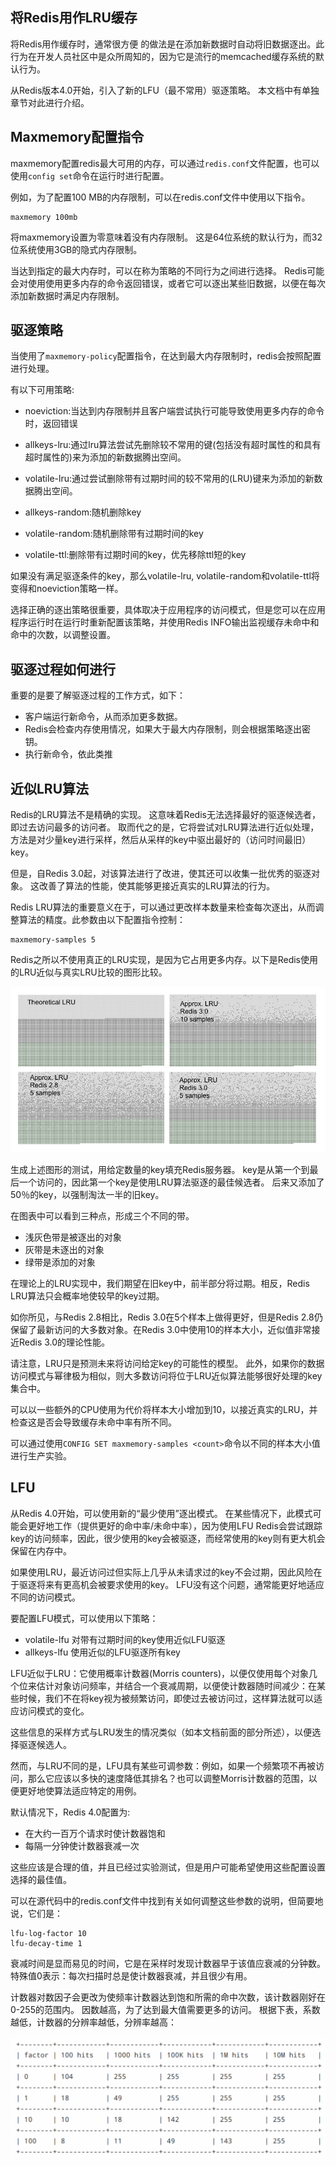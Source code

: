 ## 将Redis用作LRU缓存

将Redis用作缓存时，通常很方便
的做法是在添加新数据时自动将旧数据逐出。此行为在开发人员社区中是众所周知的，因为它是流行的memcached缓存系统的默认行为。

从Redis版本4.0开始，引入了新的LFU（最不常用）驱逐策略。 本文档中有单独章节对此进行介绍。

## Maxmemory配置指令

maxmemory配置redis最大可用的内存，可以通过`redis.conf`文件配置，也可以使用`config set`命令在运行时进行配置。

例如，为了配置100 MB的内存限制，可以在redis.conf文件中使用以下指令。

```
maxmemory 100mb
```
将maxmemory设置为零意味着没有内存限制。 这是64位系统的默认行为，而32位系统使用3GB的隐式内存限制。

当达到指定的最大内存时，可以在称为策略的不同行为之间进行选择。 Redis可能会对使用使用更多内存的命令返回错误，或者它可以逐出某些旧数据，以便在每次添加新数据时满足内存限制。

## 驱逐策略

当使用了`maxmemory-policy`配置指令，在达到最大内存限制时，redis会按照配置进行处理。

有以下可用策略:

* noeviction:当达到内存限制并且客户端尝试执行可能导致使用更多内存的命令时，返回错误

* allkeys-lru:通过lru算法尝试先删除较不常用的键(包括没有超时属性的和具有超时属性的)来为添加的新数据腾出空间。

* volatile-lru:通过尝试删除带有过期时间的较不常用的(LRU)键来为添加的新数据腾出空间。

* allkeys-random:随机删除key

* volatile-random:随机删除带有过期时间的key

* volatile-ttl:删除带有过期时间的key，优先移除ttl短的key

如果没有满足驱逐条件的key，那么volatile-lru, volatile-random和volatile-ttl将变得和noeviction策略一样。

选择正确的逐出策略很重要，具体取决于应用程序的访问模式，但是您可以在应用程序运行时在运行时重新配置该策略，并使用Redis INFO输出监视缓存未命中和命中的次数，以调整设置。

## 驱逐过程如何进行

重要的是要了解驱逐过程的工作方式，如下：

* 客户端运行新命令，从而添加更多数据。
* Redis会检查内存使用情况，如果大于最大内存限制，则会根据策略逐出密钥。
* 执行新命令，依此类推

## 近似LRU算法

Redis的LRU算法不是精确的实现。 这意味着Redis无法选择最好的驱逐候选者，即过去访问最多的访问者。 取而代之的是，它将尝试对LRU算法进行近似处理，方法是对少量key进行采样，然后从采样的key中驱出最好的（访问时间最旧）key。

但是，自Redis 3.0起，对该算法进行了改进，使其还可以收集一批优秀的驱逐对象。 这改善了算法的性能，使其能够更接近真实的LRU算法的行为。

Redis LRU算法的重要意义在于，可以通过更改样本数量来检查每次逐出，从而调整算法的精度。此参数由以下配置指令控制：

```
maxmemory-samples 5
```

Redis之所以不使用真正的LRU实现，是因为它占用更多内存。以下是Redis使用的LRU近似与真实LRU比较的图形比较。

![](./asset/lru_comparison.png)

生成上述图形的测试，用给定数量的key填充Redis服务器。 key是从第一个到最后一个访问的，因此第一个key是使用LRU算法驱逐的最佳候选者。 后来又添加了50％的key，以强制淘汰一半的旧key。

在图表中可以看到三种点，形成三个不同的带。

* 浅灰色带是被逐出的对象
* 灰带是未逐出的对象
* 绿带是添加的对象

在理论上的LRU实现中，我们期望在旧key中，前半部分将过期。相反，Redis LRU算法只会概率地使较早的key过期。

如你所见，与Redis 2.8相比，Redis 3.0在5个样本上做得更好，但是Redis 2.8仍保留了最新访问的大多数对象。在Redis 3.0中使用10的样本大小，近似值非常接近Redis 3.0的理论性能。

请注意，LRU只是预测未来将访问给定key的可能性的模型。 此外，如果你的数据访问模式与幂律极为相似，则大多数访问将位于LRU近似算法能够很好处理的key集合中。

可以以一些额外的CPU使用为代价将样本大小增加到10，以接近真实的LRU，并检查这是否会导致缓存未命中率有所不同。

可以通过使用`CONFIG SET maxmemory-samples <count>`命令以不同的样本大小值进行生产实验。

## LFU

从Redis 4.0开始，可以使用新的“最少使用”逐出模式。 在某些情况下，此模式可能会更好地工作（提供更好的命中率/未命中率），因为使用LFU Redis会尝试跟踪key的访问频率，因此，很少使用的key会被驱逐，而经常使用的key则有更大机会保留在内存中。

如果使用LRU，最近访问过但实际上几乎从未请求过的key不会过期，因此风险在于驱逐将来有更高机会被要求使用的key。 LFU没有这个问题，通常能更好地适应不同的访问模式。

要配置LFU模式，可以使用以下策略：

* volatile-lfu  对带有过期时间的key使用近似LFU驱逐
* allkeys-lfu 使用近似的LFU驱逐所有key

LFU近似于LRU：它使用概率计数器(Morris counters)，以便仅使用每个对象几个位来估计对象访问频率，并结合一个衰减周期，以便使计数器随时间减少：在某些时候，我们不在将key视为被频繁访问，即使过去被访问过，这样算法就可以适应访问模式的变化。

这些信息的采样方式与LRU发生的情况类似（如本文档前面的部分所述），以便选择驱逐候选人。

然而，与LRU不同的是，LFU具有某些可调参数：例如，如果一个频繁项不再被访问，那么它应该以多快的速度降低其排名？也可以调整Morris计数器的范围，以便更好地使算法适应特定的用例。

默认情况下，Redis 4.0配置为:

* 在大约一百万个请求时使计数器饱和
* 每隔一分钟使计数器衰减一次

这些应该是合理的值，并且已经过实验测试，但是用户可能希望使用这些配置设置选择的最佳值。

可以在源代码中的redis.conf文件中找到有关如何调整这些参数的说明，但简要地说，它们是：

```
lfu-log-factor 10
lfu-decay-time 1
```

衰减时间是显而易见的时间，它是在采样时发现计数器早于该值应衰减的分钟数。 特殊值0表示：每次扫描时总是使计数器衰减，并且很少有用。

计数器对数因子会更改为使频率计数器达到饱和所需的命中次数，该计数器刚好在0-255的范围内。 因数越高，为了达到最大值需要更多的访问。 根据下表，系数越低，计数器的分辨率越低，分辨率越高：

![](./asset/lfu.png)